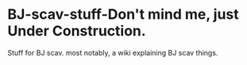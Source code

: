 # BJ-scav-stuff-Don't mind me, just Under Construction.
Stuff for BJ scav. most notably, a wiki explaining BJ scav things.

